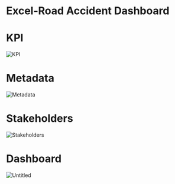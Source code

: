 # Excel-Road Accident Dashboard

# KPI

![KPI](https://github.com/Sagarbhar/Excel-Road-Accident-Dashboard/assets/168229258/b4a39537-156d-44e2-aa0b-046abb573062)

# Metadata

![Metadata](https://github.com/Sagarbhar/Excel-Road-Accident-Dashboard/assets/168229258/7561425b-bfe3-4f3e-b73a-0a31a0f5eb68)

# Stakeholders

![Stakeholders](https://github.com/Sagarbhar/Excel-Road-Accident-Dashboard/assets/168229258/eb0f7d5f-f920-4ce0-a1ec-a4435d0c7d9a)

# Dashboard

![Untitled](https://github.com/Sagarbhar/Excel-Road-Accident-Dashboard/assets/168229258/d11783d3-19cc-4922-ac75-ad851bb99416)
